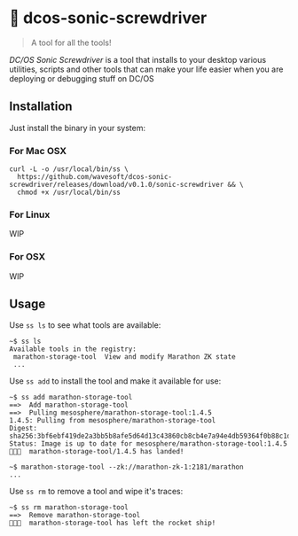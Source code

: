 # :wrench: dcos-sonic-screwdriver

> A tool for all the tools!

_DC/OS Sonic Screwdriver_ is a tool that installs to your desktop various utilities, scripts and other tools that can make your life easier when you are deploying or debugging stuff on DC/OS

## Installation

Just install the binary in your system:

### For Mac OSX

```
curl -L -o /usr/local/bin/ss \
  https://github.com/wavesoft/dcos-sonic-screwdriver/releases/download/v0.1.0/sonic-screwdriver && \
  chmod +x /usr/local/bin/ss 
```

### For Linux

WIP

### For OSX

WIP

## Usage

Use `ss ls` to see what tools are available:

```
~$ ss ls
Available tools in the registry:
 marathon-storage-tool  View and modify Marathon ZK state
 ...
```

Use `ss add` to install the tool and make it available for use:

```
~$ ss add marathon-storage-tool
==>  Add marathon-storage-tool
==>  Pulling mesosphere/marathon-storage-tool:1.4.5
1.4.5: Pulling from mesosphere/marathon-storage-tool
Digest: sha256:3bf6ebf419de2a3bb5b8afe5d64d13c43860cb8cb4e7a94e4db59364f0b88c1d
Status: Image is up to date for mesosphere/marathon-storage-tool:1.4.5
👨🏻‍🚀  marathon-storage-tool/1.4.5 has landed!

~$ marathon-storage-tool --zk://marathon-zk-1:2181/marathon
...
```

Use `ss rm` to remove a tool and wipe it's traces:

```
~$ ss rm marathon-storage-tool
==>  Remove marathon-storage-tool
👨🏻‍🚀  marathon-storage-tool has left the rocket ship!
```

